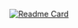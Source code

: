 [![Readme Card](https://github-readme-stats.vercel.app/api/pin/?username=gemma-Kim&repo=Algorithm)](https://github.com/anuraghazra/github-readme-stats)
